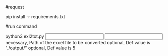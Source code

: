 #request

pip install -r requirements.txt

#run command

python3 exl2txt.py <input excel path> <output path> <number of ncols>
    <input excel path>  necessary, Path of the excel file to be converted
    <output path>       optional, Def value is "./output/"
    <number of ncols>   optional, Def value is 5